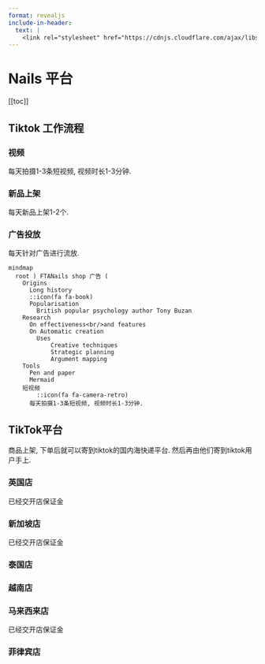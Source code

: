 ```yaml
---
format: revealjs
include-in-header: 
  text: |
    <link rel="stylesheet" href="https://cdnjs.cloudflare.com/ajax/libs/font-awesome/6.4.0/css/all.min.css">
---
```


# Nails 平台

[[toc]]




## Tiktok 工作流程


### 视频

每天拍摄1-3条短视频, 视频时长1-3分钟.


### 新品上架

每天新品上架1-2个.


### 广告投放

每天针对广告进行流放.


```mermaid
mindmap
  root ) FTANails shop 广告 (
    Origins
      Long history
      ::icon(fa fa-book)
      Popularisation
        British popular psychology author Tony Buzan
    Research
      On effectiveness<br/>and features
      On Automatic creation
        Uses
            Creative techniques
            Strategic planning
            Argument mapping
    Tools
      Pen and paper
      Mermaid
    短视频
		::icon(fa fa-camera-retro)
      每天拍摄1-3条短视频, 视频时长1-3分钟.
```







## TikTok平台


商品上架, 下单后就可以寄到tiktok的国内海快递平台. 然后再由他们寄到tiktok用户手上.












### 英国店

已经交开店保证金


### 新加坡店

已经交开店保证金

### 泰国店


### 越南店


### 马来西来店
已经交开店保证金

### 菲律宾店














